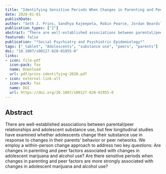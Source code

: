 ```yaml
---
title: "Identifying Sensitive Periods When Changes in Parenting and Peer Factors Are Associated with Changes in Adolescent Alcohol and Marijuana Use"
date: 2020-01-01
publishDate: 
author: "Seth J. Prins, Sandhya Kajeepeta, Robin Pearce, Jordan Beardslee, Dustin Pardini, Magdalena Cerdá"
publication_types: ["2"]
abstract: "There are well-established associations between parental/peer relationships and adolescent substance use, but few longitudinal studies have examined whether adolescents change their substance use in response to changes in their parents' behavior or peer networks. We employ a within-person change approach to address two key questions: Are changes in parenting and peer factors associated with changes in adolescent marijuana and alcohol use? Are there sensitive periods when changes in parenting and peer factors are more strongly associated with changes in adolescent marijuana and alcohol use?"
featured: false
publication: "*Social Psychiatry and Psychiatric Epidemiology*"
tags: ["_tablet", "Adolescents", "substance use", "peers", "parents"]
doi: "10.1007/s00127-020-01955-0"
links:
- icon: file-pdf
  icon-pack: fas
  name: Download
  url: pdf/prins-identifying-2020.pdf
- icon: external-link-alt
  icon-pack: fas
  name: DOI
  url: https://doi.org/10.1007/s00127-020-01955-0
---
```


## Abstract

There are well-established associations between parental/peer relationships and adolescent substance use, but few longitudinal studies have examined whether adolescents change their substance use in response to changes in their parents' behavior or peer networks. We employ a within-person change approach to address two key questions: Are changes in parenting and peer factors associated with changes in adolescent marijuana and alcohol use? Are there sensitive periods when changes in parenting and peer factors are more strongly associated with changes in adolescent marijuana and alcohol use?